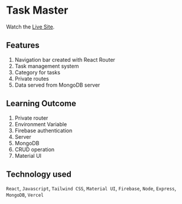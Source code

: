 # Task Master

<!-- 📌📌 update the live site link  -->

Watch the [Live Site](https://task-master-7f062.web.app/).

## Features

1. Navigation bar created with React Router
2. Task management system
3. Category for tasks
4. Private routes
5. Data served from MongoDB server

## Learning Outcome

1. Private router
2. Environment Variable
3. Firebase authentication
4. Server
5. MongoDB
6. CRUD operation
7. Material UI

## Technology used

`React`, `Javascript`, `Tailwind CSS`, `Material UI`, `Firebase`, `Node`, `Express`, `MongoDB`, `Vercel`
